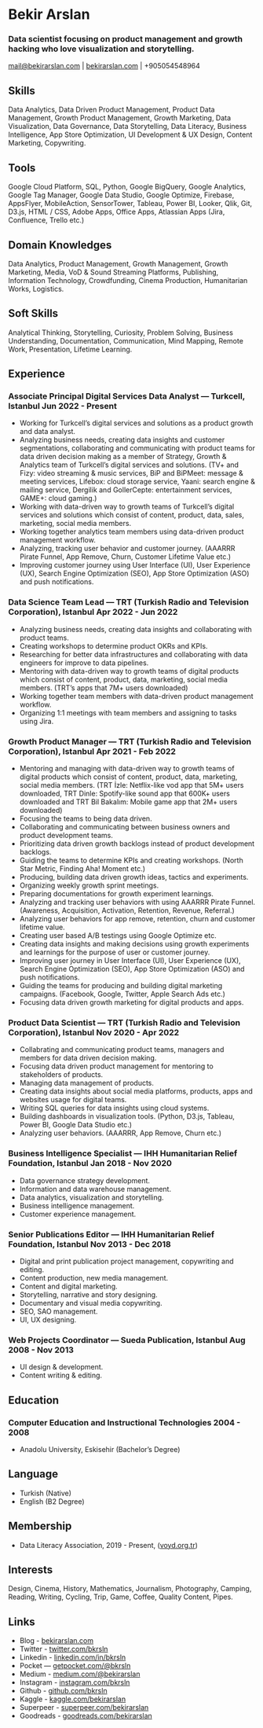 # Bekir Arslan

### Data scientist focusing on product management and growth hacking who love visualization and storytelling.

<mail@bekirarslan.com> | [bekirarslan.com](bekirarslan.com ) | +905054548964

## Skills
Data Analytics, Data Driven Product Management, Product Data Management, Growth Product Management, Growth Marketing, Data Visualization, Data Governance, Data Storytelling, Data Literacy, Business Intelligence, App Store Optimization, UI Development & UX Design, Content Marketing, Copywriting.

## Tools
Google Cloud Platform, SQL, Python, Google BigQuery, Google Analytics, Google Tag Manager, Google Data Studio, Google Optimize, Firebase, AppsFlyer, MobileAction, SensorTower, Tableau, Power BI, Looker, Qlik, Git, D3.js, HTML / CSS, Adobe Apps, Office Apps, Atlassian Apps (Jira, Confluence, Trello etc.)

## Domain Knowledges
Data Analytics, Product Management, Growth Management, Growth Marketing, Media, VoD & Sound Streaming Platforms, Publishing, Information Technology, Crowdfunding, Cinema Production, Humanitarian Works, Logistics.

## Soft Skills
Analytical Thinking, Storytelling, Curiosity, Problem Solving, Business Understanding, Documentation, Communication, Mind Mapping, Remote Work, Presentation, Lifetime Learning.

## Experience

### <span>Associate Principal Digital Services Data Analyst — Turkcell, Istanbul</span> <span>Jun 2022 - Present</span>

- Working for Turkcell’s digital services and solutions as a product growth and data analyst.
- Analyzing business needs, creating data insights and customer segmentations, collaborating and communicating with product teams for data driven decision making as a member of Strategy, Growth & Analytics team of Turkcell’s digital services and solutions. (TV+ and Fizy: video streaming & music services, BiP and BiPMeet: message & meeting services, Lifebox: cloud storage service, Yaani: search engine & mailing service, Dergilik and GollerCepte: entertainment services, GAME+: cloud gaming.)
- Working with data-driven way to growth teams of Turkcell’s digital services and solutions which consist of content, product, data, sales, marketing, social media members.
- Working together analytics team members using data-driven product management workflow.
- Analyzing, tracking user behavior and customer journey. (AAARRR Pirate Funnel, App Remove, Churn, Customer Lifetime Value etc.)
- Improving customer journey using User Interface (UI), User Experience (UX), Search Engine Optimization (SEO), App Store Optimization (ASO) and push notifications.

### <span>Data Science Team Lead — TRT (Turkish Radio and Television Corporation), Istanbul</span> <span>Apr 2022 - Jun 2022</span>

- Analyzing business needs, creating data insights and collaborating with product teams.
- Creating workshops to determine product OKRs and KPIs.
- Researching for better data infrastructures and collaborating with data engineers for improve to data pipelines.
- Mentoring with data-driven way to growth teams of digital products which consist of content, product, data, marketing, social media members. (TRT’s apps that 7M+ users downloaded)
- Working together team members with data-driven product management workflow.
- Organizing 1:1 meetings with team members and assigning to tasks using Jira.

### <span>Growth Product Manager — TRT (Turkish Radio and Television Corporation), Istanbul</span> <span>Apr 2021 - Feb 2022</span>

- Mentoring and managing with data-driven way to growth teams of digital products which consist of content, product, data, marketing, social media members. (TRT İzle: Netflix-like vod app that 5M+ users downloaded, TRT Dinle: Spotify-like sound app that 600K+ users downloaded and TRT Bil Bakalım: Mobile game app that 2M+ users downloaded)
- Focusing the teams to being data driven.
- Collaborating and communicating between business owners and product development teams.
- Prioritizing data driven growth backlogs instead of product development backlogs.
- Guiding the teams to determine KPIs and creating workshops. (North Star Metric, Finding Aha! Moment etc.)
- Producing, building data driven growth ideas, tactics and experiments.
- Organizing weekly growth sprint meetings.
- Preparing documentations for growth experiment learnings.
- Analyzing and tracking user behaviors with using AAARRR Pirate Funnel. (Awareness, Acquisition, Activation, Retention, Revenue, Referral.)
- Analyzing user behaviors for app remove, retention, churn and customer lifetime value.
- Creating user based A/B testings using Google Optimize etc.
- Creating data insights and making decisions using growth experiments and learnings for the purpose of user or customer journey.
- Improving user journey in User Interface (UI), User Experience (UX), Search Engine Optimization (SEO), App Store Optimization (ASO) and push notifications.
- Guiding the teams for producing and building digital marketing campaigns. (Facebook, Google, Twitter, Apple Search Ads etc.)
- Focusing data driven growth marketing for digital products and apps.

### <span>Product Data Scientist — TRT (Turkish Radio and Television Corporation), Istanbul</span> <span>Nov 2020 - Apr 2022</span>

- Collabrating and communicating product teams, managers and members for data driven decision making.
- Focusing data driven product management for mentoring to stakeholders of products.
- Managing data management of products.
- Creating data insights about social media platforms, products, apps and websites usage for digital teams.
- Writing SQL queries for data insights using cloud systems.
- Building dashboards in visualization tools. (Python, D3.js, Tableau, Power BI, Google Data Studio etc.)
- Analyzing user behaviors. (AAARRR, App Remove, Churn etc.)

### <span>Business Intelligence Specialist — IHH Humanitarian Relief Foundation, Istanbul</span> <span>Jan 2018 - Nov 2020</span>

- Data governance strategy development.
- Information and data warehouse management.
- Data analytics, visualization and storytelling.
- Business intelligence management.
- Customer experience management.

### <span>Senior Publications Editor — IHH Humanitarian Relief Foundation, Istanbul</span> <span>Nov 2013 - Dec 2018</span>

- Digital and print publication project management, copywriting and editing.
- Content production, new media management.
- Content and digital marketing.
- Storytelling, narrative and story designing.
- Documentary and visual media copywriting.
- SEO, SAO management.
- UI, UX designing.

### <span>Web Projects Coordinator — Sueda Publication, Istanbul</span> <span>Aug 2008 - Nov 2013</span>

- UI design & development.
- Content writing & editing.

## Education

### <span>Computer Education and Instructional Technologies</span> <span>2004 - 2008</span>

- Anadolu University, Eskisehir (Bachelor’s Degree)

## Language

- Turkish (Native) 
- English (B2 Degree)

## Membership

- Data Literacy Association, 2019 - Present, ([voyd.org.tr](voyd.org.tr))

## Interests

Design, Cinema, History, Mathematics, Journalism, Photography, Camping, Reading, Writing, Cycling, Trip, Game, Coffee, Quality Content, Pipes.

## Links

- Blog - [bekirarslan.com](bekirarslan.com )
- Twitter - [twitter.com/bkrsln](twitter.com/bkrsln ) 
- Linkedin - [linkedin.com/in/bkrsln](linkedin.com/in/bkrsln )
- Pocket — [getpocket.com/@bkrsln](getpocket.com/@bkrsln )
- Medium - [medium.com/@bekirarslan](medium.com/@bekirarslan )
- Instagram - [instagram.com/bkrsln](instagram.com/bkrsln ) 
- Github - [github.com/bkrsln](github.com/bkrsln )
- Kaggle - [kaggle.com/bekirarslan](kaggle.com/bekirarslan )
- Superpeer - [superpeer.com/bekirarslan](superpeer.com/bekirarslan )
- Goodreads - [goodreads.com/bekirarslan](goodreads.com/bekirarslan )